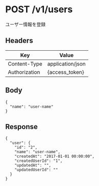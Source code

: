 # POST  /v1/users

ユーザー情報を登録

## Headers

| Key           | Value            |
|---------------|------------------|
| Content-Type  | application/json |
| Authorization | {access_token}   |

## Body

```
{
  "name": "user-name"
}
```

## Response

```
{
  "user": {
    "id": "2",
    "name": "user-name",
    "createdAt": "2017-01-01 00:00:00",
    "createdUserId": "1",
    "updatedAt": "",
    "updatedUserId": ""
  }
}
```